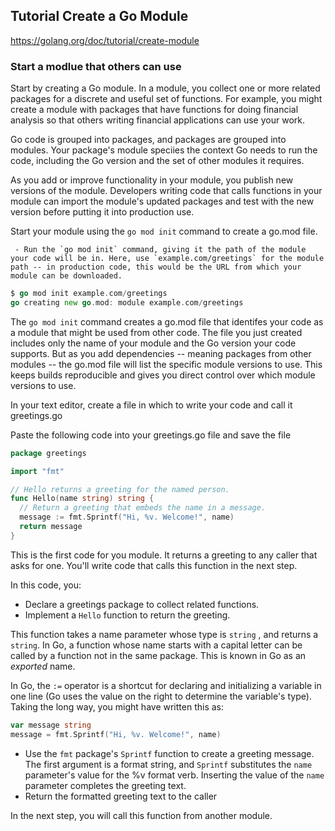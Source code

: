 ## Tutorial Create a Go Module

https://golang.org/doc/tutorial/create-module

### Start a modlue that others can use

Start by creating a Go module. In a module, you collect one or more related packages for a discrete and useful set of functions. For example, you might create a module with packages that have functions for doing financial analysis so that others writing financial applications can use your work.

Go code is grouped into packages, and packages are grouped into modules. Your package's module speciies the context Go needs to run the code, including the Go version and the set of other modules it requires.

As you add or improve functionality in your module, you publish new versions of the module. Developers writing code that calls functions in your module can import the module's updated packages and test with the new version before putting it into production use.

Start your module using the `go mod init` command to create a go.mod file.

	 - Run the `go mod init` command, giving it the path of the module your code will be in. Here, use `example.com/greetings` for the module path -- in production code, this would be the URL from which your module can be downloaded.

```go
$ go mod init example.com/greetings
go creating new go.mod: module example.com/greetings
```

The `go mod init` command creates a go.mod file that identifes your code as a module that might be used from other code. The file you just created includes only the name of your module and the Go version your code supports. But as you add dependencies -- meaning packages from other modules -- the go.mod file will list the specific module versions to use. This keeps builds reproducible and gives you direct control over which module versions to use.

In your text editor, create a file in which to write your code and call it greetings.go

Paste the following code into your greetings.go file and save the file

```go
package greetings

import "fmt"

// Hello returns a greeting for the named person.
func Hello(name string) string {
  // Return a greeting that embeds the name in a message.
  message := fmt.Sprintf("Hi, %v. Welcome!", name)
  return message
}
```

This is the first code for you module. It returns a greeting to any caller that asks for one. You'll write code that calls this function in the next step.

In this code, you:

- Declare a greetings package to collect related functions.
- Implement a `Hello` function to return the greeting.

This function takes a name parameter whose type is `string` , and returns a `string`. In Go, a function whose name starts with a capital letter can be called by a function not in the same package. This is known in Go as an *exported* name.

In Go, the `:=` operator is a shortcut for declaring and initializing a variable in one line (Go uses the value on the right to determine the variable's type). Taking the long way, you might have written this as:

```go
var message string
message = fmt.Sprintf("Hi, %v. Welcome!", name)
```

- Use the `fmt` package's `Sprintf` function to create a greeting message. The first argument is a format string, and `Sprintf` substitutes the `name` parameter's value for the %v format verb. Inserting the value of the `name` parameter completes the greeting text.
- Return the formatted greeting text to the caller

In the next step, you will call this function from another module.